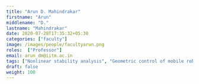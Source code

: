 ```yaml
---
title: "Arun D. Mahindrakar"
firstname: "Arun"
middlename: "D."
lastname: "Mahindrakar"
date: 2020-07-28T17:35:32+05:30
categories: ["faculty"]
image: /images/people/facultyarun.png
roles:  ["Professor"]
email: arun_dm@iitm.ac.in
tags: ["Nonlinear stability analysis", "Geometric control of mobile robots", "Formation control of autonomous vehicles"]
draft: false
weight: 100
---
```

